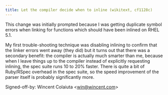 ```yaml
---
title: Let the compiler decide when to inline (wikitext, cf1128c)
---
```


This change was initially prompted because I was getting duplicate symbol errors when linking for functions which should have been inlined on RHEL 5.1.

My first trouble-shooting technique was disabling inlining to confirm that the linker errors went away (they did) but it turns out that there was a secondary benefit: the compiler is actually much smarter than me, because when I leave things up to the compiler instead of explicitly requesting inlining, the spec suite runs 10 to 20% faster. There is quite a bit of Ruby/RSpec overhead in the spec suite, so the speed improvement of the parser itself is probably significantly more.

Signed-off-by: Wincent Colaiuta &lt;win@wincent.com&gt;
